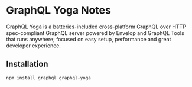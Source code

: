 # GraphQL Yoga Notes

GraphQL Yoga is a batteries-included cross-platform GraphQL over HTTP spec-compliant GraphQL server powered by Envelop and GraphQL Tools that runs anywhere; focused on easy setup, performance and great developer experience.

## Installation

```sh
npm install graphql graphql-yoga
```
